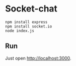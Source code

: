 # Socket-chat

```
npm install express
npm install socket.io
node index.js
```

## Run

Just open [http://localhost:3000](http://localhost:4000).

